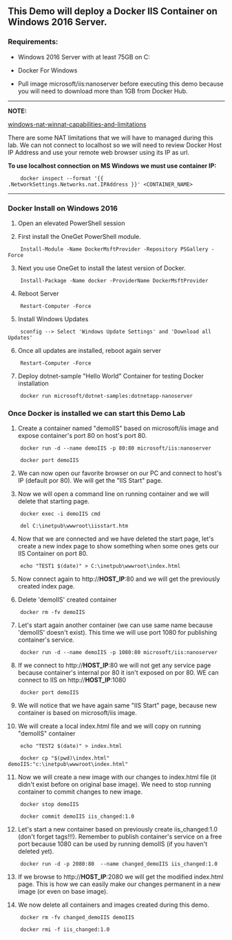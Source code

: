 ## This Demo will deploy a Docker IIS Container on Windows 2016 Server.

### Requirements:

- Windows 2016 Server with at least 75GB on C:

- Docker For Windows

- Pull image microsoft/iis:nanoserver before executing this demo because you will need to download more than 1GB from Docker Hub.

* * *
__NOTE:__

[windows-nat-winnat-capabilities-and-limitations](https://blogs.technet.microsoft.com/virtualization/2016/05/25/windows-nat-winnat-capabilities-and-limitations)

There are some NAT limitations that we will have to managed during this lab.
We can not connect to localhost so we will need to review Docker Host IP Address and use your remote web browser using its IP as url.

__To use localhost connection on MS Windows we must use container IP:__
~~~
	docker inspect --format '{{ .NetworkSettings.Networks.nat.IPAddress }}' <CONTAINER_NAME>
~~~
* * *

### Docker Install on Windows 2016

1. Open an elevated PowerShell session


2. First install the OneGet PowerShell module.

~~~
	Install-Module -Name DockerMsftProvider -Repository PSGallery -Force
~~~

3. Next you use OneGet to install the latest version of Docker.

~~~
	Install-Package -Name docker -ProviderName DockerMsftProvider
~~~

4. Reboot Server
	
~~~
	Restart-Computer -Force
~~~

5. Install Windows Updates

~~~
	sconfig --> Select 'Windows Update Settings' and 'Download all Updates'
~~~

6. Once all updates are installed, reboot again server

~~~
	Restart-Computer -Force
~~~

7. Deploy dotnet-sample "Hello World" Container for testing Docker installation

~~~
	docker run microsoft/dotnet-samples:dotnetapp-nanoserver
~~~

### Once Docker is installed we can start this Demo Lab

1. Create a container named "demoIIS" based on microsoft/iis image and expose container's port 80 on host's port 80.
	
~~~
	docker run -d --name demoIIS -p 80:80 microsoft/iis:nanoserver

	docker port demoIIS
~~~

2. We can now open our favorite browser on our PC and connect to host's IP (default por 80). We will get the "IIS Start" page.


3. Now we will  open a command line on running container and we will delete that starting page.

~~~
	docker exec -i demoIIS cmd

	del C:\inetpub\wwwroot\iisstart.htm
~~~

4. Now that we are connected and we have deleted the start page, let's create a new index page to show something when some ones gets our IIS Container on port 80.

~~~
	echo "TEST1 $(date)" > C:\inetpub\wwwroot\index.html
~~~


5. Now connect again to http://__HOST_IP__:80 and we will get the previously created index page.


6. Delete 'demoIIS' created container
	
~~~
	docker rm -fv demoIIS
~~~

7. Let's start again another container (we can use same name because 'demoIIS' doesn't exist). This time we will use port 1080 for publishing container's service.

~~~
	docker run -d --name demoIIS -p 1080:80 microsoft/iis:nanoserver
~~~

8. If we connect to http://__HOST_IP__:80 we will not get any service page because container's internal por 80 it isn't exposed on por 80. WE can connect to IIS on http://__HOST_IP__:1080

~~~
	docker port demoIIS
~~~

9. We will notice that we have again same "IIS Start" page, because new container is based on microsoft/iis image.


10. We will create a local index.html file and we will copy on running "demoIIS" container

~~~
	echo "TEST2 $(date)" > index.html 

	docker cp "$(pwd)\index.html" demoIIS:"c:\inetpub\wwwroot\index.html"
~~~

11. Now we will create a new image with our changes to index.html file (it didn't exist before on original base image). We need to stop running container to commit changes to new image.
 
~~~
	docker stop demoIIS

	docker commit demoIIS iis_changed:1.0
~~~

12. Let's start a new container based on previously create iis_changed:1.0 (don't forget tags!!!). Remember to publish container's service on a free port because 1080 can be used by running demoIIS (if you haven't deleted yet).

~~~
	docker run -d -p 2080:80  --name changed_demoIIS iis_changed:1.0
~~~

13. If we browse to http://__HOST_IP__:2080 we will get the modified index.html page. This is how we can easily make our changes permanent in a new image (or even on base image).


14. We now delete all containers and images created during this demo.

~~~
	docker rm -fv changed_demoIIS demoIIS

	docker rmi -f iis_changed:1.0
~~~
